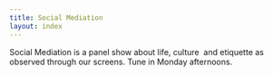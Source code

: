 ```yaml
---
title: Social Mediation
layout: index
---
```


Social Mediation is a panel show about life, culture  and etiquette as observed through our screens. Tune in Monday afternoons.